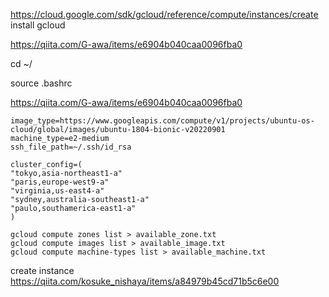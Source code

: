 https://cloud.google.com/sdk/gcloud/reference/compute/instances/create
install gcloud

https://qiita.com/G-awa/items/e6904b040caa0096fba0


cd ~/

source .bashrc


https://qiita.com/G-awa/items/e6904b040caa0096fba0

```
image_type=https://www.googleapis.com/compute/v1/projects/ubuntu-os-cloud/global/images/ubuntu-1804-bionic-v20220901
machine_type=e2-medium
ssh_file_path=~/.ssh/id_rsa

cluster_config=(
"tokyo,asia-northeast1-a"
"paris,europe-west9-a"
"virginia,us-east4-a"
"sydney,australia-southeast1-a"
"paulo,southamerica-east1-a"
)
```


```
gcloud compute zones list > available_zone.txt
gcloud compute images list > available_image.txt
gcloud compute machine-types list > available_machine.txt
```

create instance https://qiita.com/kosuke_nishaya/items/a84979b45cd71b5c6e00

